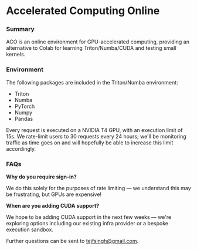 # Accelerated Computing Online

### Summary
ACO is an online environment for GPU-accelerated computing, providing an alternative to Colab for learning Triton/Numba/CUDA and testing small kernels.

### Environment
The following packages are included in the Triton/Numba environment:
- Triton
- Numba
- PyTorch
- Numpy
- Pandas

Every request is executed on a NVIDIA T4 GPU, with an execution limit of 15s. We rate-limit users to 30 requests every 24 hours; we'll be monitoring traffic as time goes on and will hopefully be able to increase this limit accordingly.

### FAQs

**Why do you require sign-in?**

We do this solely for the purposes of rate limiting — we understand this may be frustrating, but GPUs are expensive!

**When are you adding CUDA support?**

We hope to be adding CUDA support in the next few weeks — we're exploring options including our existing infra provider or a bespoke execution sandbox.

Further questions can be sent to tejfsingh@gmail.com.